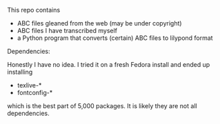 This repo contains
- ABC files gleaned from the web (may be under copyright)
- ABC files I have transcribed myself
- a Python program that converts (certain) ABC files to lilypond format

Dependencies:

Honestly I have no idea.
I tried it on a fresh Fedora install and ended up installing

- texlive-*
- fontconfig-*

which is the best part of 5,000 packages.
It is likely they are not all dependencies.



